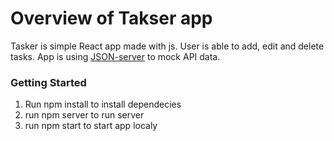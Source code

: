 # Overview of Takser app

Tasker is simple React app made with js. User is able to add, edit and delete tasks.
App is using [JSON-server](https://github.com/typicode/json-server) to mock API data.

### Getting Started

1. Run npm install to install dependecies
2. run npm server to run server
3. run npm start to start app localy


